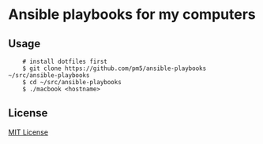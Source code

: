 
Ansible playbooks for my computers
==================================

Usage
-----

        # install dotfiles first
        $ git clone https://github.com/pm5/ansible-playbooks ~/src/ansible-playbooks
        $ cd ~/src/ansible-playbooks
        $ ./macbook <hostname>

License
-------

[MIT License](http://pm5.mit-license.org)
